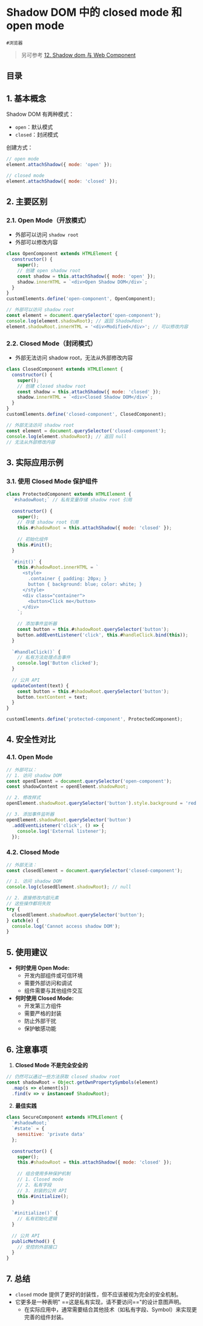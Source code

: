 
# Shadow DOM 中的 closed mode 和 open mode

`#浏览器`

> 另可参考 [12.  Shadow dom 与 Web Component](/post/4jsjA09O.html)



## 目录
<!-- toc -->
 ## 1. 基本概念 

Shadow DOM 有两种模式：
- `open`：默认模式
- `closed`：封闭模式

创建方式：

```javascript
// open mode
element.attachShadow({ mode: 'open' });

// closed mode
element.attachShadow({ mode: 'closed' });
```

## 2. 主要区别

### 2.1. Open Mode（开放模式）

- 外部可以访问 `shadow root`
- 外部可以修改内容

```javascript
class OpenComponent extends HTMLElement {
  constructor() {
    super();
    // 创建 open shadow root
    const shadow = this.attachShadow({ mode: 'open' });
    shadow.innerHTML = `<div>Open Shadow DOM</div>`;
  }
}
customElements.define('open-component', OpenComponent);

// 外部可以访问 shadow root
const element = document.querySelector('open-component');
console.log(element.shadowRoot); // 返回 ShadowRoot
element.shadowRoot.innerHTML = '<div>Modified</div>'; // 可以修改内容
```

### 2.2. Closed Mode（封闭模式）

- 外部无法访问 shadow root，无法从外部修改内容

```javascript
class ClosedComponent extends HTMLElement {
  constructor() {
    super();
    // 创建 closed shadow root
    const shadow = this.attachShadow({ mode: 'closed' });
    shadow.innerHTML = `<div>Closed Shadow DOM</div>`;
  }
}
customElements.define('closed-component', ClosedComponent);

// 外部无法访问 shadow root
const element = document.querySelector('closed-component');
console.log(element.shadowRoot); // 返回 null
// 无法从外部修改内容
```

## 3. 实际应用示例

### 3.1. 使用 Closed Mode 保护组件

```javascript
class ProtectedComponent extends HTMLElement {
  `#shadowRoot;` // 私有变量存储 shadow root 引用
  
  constructor() {
    super();
    // 存储 shadow root 引用
    this.#shadowRoot = this.attachShadow({ mode: 'closed' });
    
    // 初始化组件
    this.#init();
  }
  
  `#init()` {
    this.#shadowRoot.innerHTML = `
      <style>
        .container { padding: 20px; }
        button { background: blue; color: white; }
      </style>
      <div class="container">
        <button>Click me</button>
      </div>
    `;
    
    // 添加事件监听器
    const button = this.#shadowRoot.querySelector('button');
    button.addEventListener('click', this.#handleClick.bind(this));
  }
  
  `#handleClick()` {
    // 私有方法处理点击事件
    console.log('Button clicked');
  }
  
  // 公共 API
  updateContent(text) {
    const button = this.#shadowRoot.querySelector('button');
    button.textContent = text;
  }
}

customElements.define('protected-component', ProtectedComponent);
```

## 4. 安全性对比

### 4.1. Open Mode

```javascript
// 外部可以：
// 1. 访问 shadow DOM
const openElement = document.querySelector('open-component');
const shadowContent = openElement.shadowRoot;

// 2. 修改样式
openElement.shadowRoot.querySelector('button').style.background = 'red';

// 3. 添加事件监听器
openElement.shadowRoot.querySelector('button')
  .addEventListener('click', () => {
    console.log('External listener');
  });
```

### 4.2. Closed Mode

```javascript
// 外部无法：
const closedElement = document.querySelector('closed-component');

// 1. 访问 shadow DOM
console.log(closedElement.shadowRoot); // null

// 2. 直接修改内部元素
// 这些操作都将失败
try {
  closedElement.shadowRoot.querySelector('button');
} catch(e) {
  console.log('Cannot access shadow DOM');
}
```

## 5. 使用建议

- **何时使用 Open Mode:**
	- 开发内部组件或可信环境
	- 需要外部访问和调试
	- 组件需要与其他组件交互
- **何时使用 Closed Mode:**
	- 开发第三方组件
	- 需要严格的封装
	- 防止外部干扰
	- 保护敏感功能

## 6. 注意事项

1. **Closed Mode 不是完全安全的**
```javascript
// 仍然可以通过一些方法获取 closed shadow root
const shadowRoot = Object.getOwnPropertySymbols(element)
  .map(s => element[s])
  .find(v => v instanceof ShadowRoot);
```

2. **最佳实践**
```javascript
class SecureComponent extends HTMLElement {
  `#shadowRoot;`
  `#state` = {
    sensitive: 'private data'
  };
  
  constructor() {
    super();
    this.#shadowRoot = this.attachShadow({ mode: 'closed' });
    
    // 组合使用多种保护机制
    // 1. Closed mode
    // 2. 私有字段
    // 3. 封装的公共 API
    this.#initialize();
  }
  
  `#initialize()` {
    // 私有初始化逻辑
  }
  
  // 公共 API
  publicMethod() {
    // 受控的外部接口
  }
}
```

## 7. 总结

- `closed` mode 提供了更好的封装性，但不应该被视为完全的安全机制。
- 它更多是一种表明" ==这是私有实现，请不要访问=="的设计意图声明。
	- 在实际应用中，通常需要结合其他技术（如私有字段、Symbol）来实现更完善的组件封装。